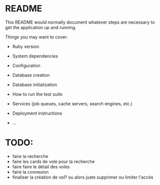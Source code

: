 # README

This README would normally document whatever steps are necessary to get the
application up and running.

Things you may want to cover:

* Ruby version

* System dependencies

* Configuration

* Database creation

* Database initialization

* How to run the test suite

* Services (job queues, cache servers, search engines, etc.)

* Deployment instructions

* ...

# TODO:

- faire la recherche
- faire les cards de vole pour la recherche
- faire faire le détail des voles
- faire la connexion
- finaliser la création de vol? ou alors juste supprimer ou limiter l'accès 

